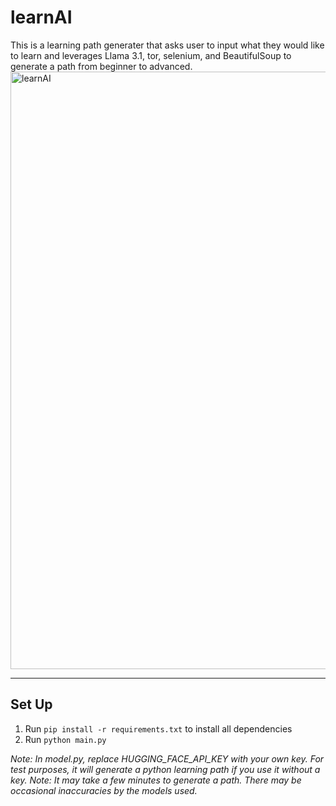 # learnAI
This is a learning path generater that asks user to input what they would like to learn and leverages Llama 3.1, tor, selenium, and BeautifulSoup to generate a path from beginner to advanced.
<img width="1919" height="956" alt="learnAI" src="https://github.com/user-attachments/assets/caa0a2d3-55e4-4233-8aeb-5d514edb4d79" />

---
## Set Up

1. Run `pip install -r requirements.txt` to install all dependencies
2. Run `python main.py`

_Note: In model.py, replace HUGGING_FACE_API_KEY with your own key. For test purposes, it will generate a python learning path if you use it without a key._
_Note: It may take a few minutes to generate a path. There may be occasional inaccuracies by the models used._
